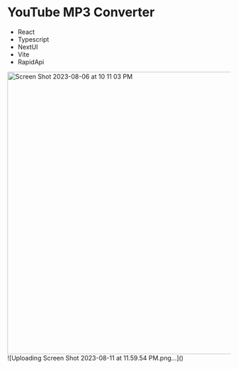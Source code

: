 # YouTube MP3 Converter

- React
- Typescript
- NextUI
- Vite
- RapidApi

<img width="639" alt="Screen Shot 2023-08-06 at 10 11 03 PM" src="https://github.com/sammorton11/youtube-mp3-converter/assets/86651172/fbd61645-3c2b-4495-863e-33a138c2eda5">
![Uploading Screen Shot 2023-08-11 at 11.59.54 PM.png…]()

